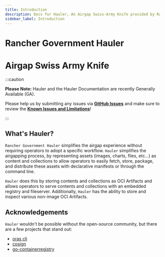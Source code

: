 ```yaml
---
title: Introduction
description: Docs for Hauler, An Airgap Swiss-Army Knife provided by Rancher Government
sidebar_label: Introduction
---
```


# Rancher Government Hauler

# Airgap Swiss Army Knife

:::caution

**Please Note:** Hauler and the Hauler Documentation are recently Generally Available (GA).

Please help us by submitting any issues via **[GitHub Issues](https://github.com/rancherfederal/hauler-docs/issues)** and make sure to review the **[Known Issues and Limitations](/docs/known-limits)**!

:::

## What's Hauler?

`Rancher Government Hauler` simplifies the airgap experience without requiring operators to adopt a specific workflow. `Hauler` simplifies the airgapping process, by representing assets (images, charts, files, etc...) as content and collections to allow operators to easily fetch, store, package, and distribute these assets with declarative manifests or through the command line.

`Hauler` does this by storing contents and collections as OCI Artifacts and allows operators to serve contents and collections with an embedded registry and fileserver. Additionally, `Hauler` has the ability to store and inspect various non-image OCI Artifacts.

## Acknowledgements

`Hauler` wouldn't be possible without the open-source community, but there are a few projects that stand out:

- [oras cli](https://github.com/oras-project/oras)
- [cosign](https://github.com/sigstore/cosign)
- [go-containerregistry](https://github.com/google/go-containerregistry)

